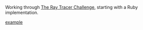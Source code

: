 Working through [The Ray Tracer Challenge](https://pragprog.com/book/jbtracer/the-ray-tracer-challenge), starting with a Ruby implementation.

[example](examples/spheres_with_patterns_1200x600.png)
